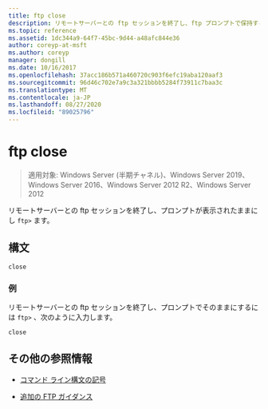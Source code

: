 ```yaml
---
title: ftp close
description: リモートサーバーとの ftp セッションを終了し、ftp プロンプトで保持する ftp close コマンドの参照記事です。
ms.topic: reference
ms.assetid: 1dc344a9-64f7-45bc-9d44-a48afc844e36
author: coreyp-at-msft
ms.author: coreyp
manager: dongill
ms.date: 10/16/2017
ms.openlocfilehash: 37acc186b571a460720c903f6efc19aba120aaf3
ms.sourcegitcommit: 96d46c702e7a9c3a321bbbb5284f73911c7baa3c
ms.translationtype: MT
ms.contentlocale: ja-JP
ms.lasthandoff: 08/27/2020
ms.locfileid: "89025796"
---
```

# <a name="ftp-close"></a>ftp close

> 適用対象: Windows Server (半期チャネル)、Windows Server 2019、Windows Server 2016、Windows Server 2012 R2、Windows Server 2012

リモートサーバーとの ftp セッションを終了し、プロンプトが表示されたままにし `ftp>` ます。

## <a name="syntax"></a>構文

```
close
```

### <a name="examples"></a>例

リモートサーバーとの ftp セッションを終了し、プロンプトでそのままにするには `ftp>` 、次のように入力します。

```
close
```

## <a name="additional-references"></a>その他の参照情報

- [コマンド ライン構文の記号](command-line-syntax-key.md)

- [追加の FTP ガイダンス](/previous-versions/orphan-topics/ws.10/cc756013(v=ws.10))
